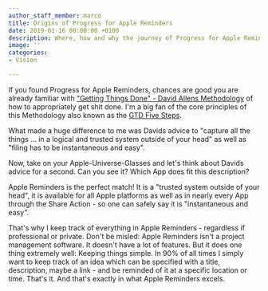 ```yaml
---
author_staff_member: marco
title: Origins of Progress for Apple Reminders
date: 2019-01-16 00:00:00 +0100
description: Where, how and why the journey of Progress for Apple Reminders began.
image: ''
categories:
- Vision

---
```

If you found Progress for Apple Reminders, chances are good you are already familiar with ["Getting Things Done" - David Allens Methodology](https://gettingthingsdone.com) of how to appropriately get shit done. I'm a big fan of the core principles of this Methodology also known as  the [GTD Five Steps](https://gettingthingsdone.com/five-steps/).

What made a huge difference to me was Davids advice to "capture all the things ... in a logical and trusted system outside of your head" as well as "filing has to be instantaneous and easy".

Now, take on your Apple-Universe-Glasses and let's think about Davids advice for a second. Can you see it? Which App does fit this description?

Apple Reminders is the perfect match! It is a "trusted system outside of your head", it is available for all Apple platforms as well as in nearly every App through the Share Action - so one can safely say it is "instantaneous and easy".

That's why I keep track of everything in Apple Reminders - regardless if professional or private. Don't be misled: Apple Reminders isn't a project management software. It doesn't have a lot of features. But it does one thing extremely well: Keeping things simple. In 90% of all times I simply want to keep track of an idea which can be specified with a title, description, maybe a link - and be reminded of it at a specific location or time. That's it. And that's exactly in what Apple Reminders excels.